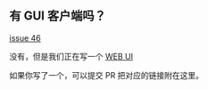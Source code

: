 ## 有 GUI 客户端吗？

[issue 46](https://github.com/Trim21/sci-hub-p2p/issues/46)

没有，但是我们正在写一个 [WEB UI](https://github.com/sci-hub-p2p/sci-hub-p2p/pull/49)

如果你写了一个，可以提交 PR 把对应的链接附在这里。
